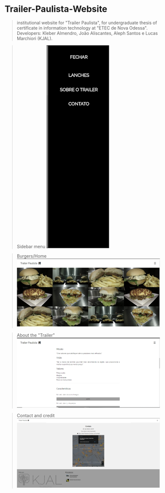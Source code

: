 # Trailer-Paulista-Website
> institutional website for "Trailer Paulista", for undergraduate thesis of certificate in information technology at "ETEC de Nova Odessa". Developers: Kleber Almendro, João Aliscantes, Aleph Santos e Lucas Marchiori (KJAL).

> Sidebar menu
![ProjectLogo](https://github.com/Luscahm/WebSite-Trailer-Paulista/blob/master/Screenshots/side-bar.PNG)

> Burgers/Home
![ProjectLogo](https://github.com/Luscahm/WebSite-Trailer-Paulista/blob/master/Screenshots/inicio.PNG)

> About the "Trailer"
![ProjectLogo](https://github.com/Luscahm/WebSite-Trailer-Paulista/blob/master/Screenshots/sobre.PNG)

> Contact and credit
![ProjectLogo](https://github.com/Luscahm/WebSite-Trailer-Paulista/blob/master/Screenshots/contato.PNG)

